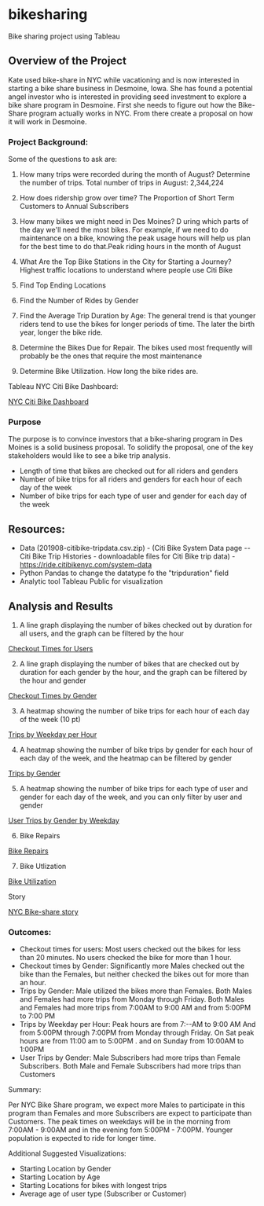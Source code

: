# bikesharing
Bike sharing project using Tableau

## Overview of the Project

Kate used bike-share in NYC while vacationing and is now interested in starting a bike share business in Desmoine, Iowa. She has found a potential angel investor who is interested in providing seed investment to explore a bike share program in Desmoine.
First she needs to figure out how the Bike-Share program actually works in NYC. From there create a proposal on how it will work in Desmoine.


### Project Background:

Some of the questions to ask are:
1. How many trips were recorded during the month of August? Determine the number of trips.
	Total number of trips in August: 2,344,224
2. How does ridership grow over time? The Proportion of Short Term Customers to Annual Subscribers
	
3. How many bikes we might need in Des Moines? D uring which parts of the day we'll need the most bikes. For example, if we need to do maintenance on a bike, knowing the peak usage hours will help us plan for the best time to do that.Peak riding hours in the month of August 
	
4. What Are the Top Bike Stations in the City for Starting a Journey? Highest traffic locations to understand where people use Citi Bike
5. Find Top Ending Locations
6. Find the Number of Rides by Gender
7. Find the Average Trip Duration by Age: The general trend is that younger riders tend to use the bikes for longer periods of time. 
   The later the birth year, longer the bike ride.
8. Determine the Bikes Due for Repair. The bikes used most frequently will probably be the ones that require the most maintenance
9. Determine Bike Utilization. How long the bike rides are.

Tableau NYC Citi Bike Dashboard:

[NYC Citi Bike Dashboard](https://public.tableau.com/app/profile/falguni.mittal/viz/NYCCitiBikeDashboard_16423750428630/NYCCitiBikeDashboard)

### Purpose

The purpose is to convince investors that a bike-sharing program in Des Moines is a solid business proposal. To solidify the proposal, one of the key stakeholders would like to see a bike trip analysis.

- Length of time that bikes are checked out for all riders and genders
- Number of bike trips for all riders and genders for each hour of each day of the week
- Number of bike trips for each type of user and gender for each day of the week

## Resources:

- Data (201908-citibike-tripdata.csv.zip) - (Citi Bike System Data page -- Citi Bike Trip Histories - downloadable files for Citi Bike trip data) - https://ride.citibikenyc.com/system-data
- Python Pandas to change the datatype fo the "tripduration" field
- Analytic tool Tableau Public for visualization


## Analysis and Results

1. A line graph displaying the number of bikes checked out by duration for all users, and the graph can be filtered by the hour 

[Checkout Times for Users](https://public.tableau.com/app/profile/falguni.mittal/viz/CheckoutTimesforUsers_16422946254300/CheckoutTimesforUsers)

2. A line graph displaying the number of bikes that are checked out by duration for each gender by the hour, and the graph can be filtered by the hour and gender 

[Checkout Times by Gender](https://public.tableau.com/app/profile/falguni.mittal/viz/CheckoutTimesbyGender_16422944910530/CheckoutTimesbyGender)

3. A heatmap showing the number of bike trips for each hour of each day of the week (10 pt)

[Trips by Weekday per Hour](https://public.tableau.com/app/profile/falguni.mittal/viz/TripsbyWeekdayperHour_16423528667100/TripsbyWeekdayperHour)

4. A heatmap showing the number of bike trips by gender for each hour of each day of the week, and the heatmap can be filtered by gender 

[Trips by Gender](https://public.tableau.com/app/profile/falguni.mittal/viz/TripsbyGenderWeekdayperHour_16423543703520/TripsbyGenderWeekdayperHour)

5. A heatmap showing the number of bike trips for each type of user and gender for each day of the week, and you can only filter by user and gender 

[User Trips by Gender by Weekday](https://public.tableau.com/app/profile/falguni.mittal/viz/UserTripsbyGenderbyWeekday_16423541450530/UserTripsbyGenderbyWeekday)

6. Bike Repairs

[Bike Repairs](https://public.tableau.com/app/profile/falguni.mittal/viz/BikeRepairs_16423652398710/BikeRepairs?publish=yes)

7. Bike Utlization

[Bike Utilization](https://public.tableau.com/app/profile/falguni.mittal/viz/BikeUtilization_16423652898150/BikeUtiization)

Story

[NYC Bike-share story](https://public.tableau.com/app/profile/falguni.mittal/viz/NYCBike-sharestory/NYCBike-sharestory?publish=yes)


### Outcomes:
- Checkout times for users: Most users checked out the bikes for less than 20 minutes.  No users checked the bike for more than 1 hour.
- Checkout times by Gender: Significantly more Males checked out the bike than the Females, but neither checked the bikes out for more than an hour.
- Trips by Gender: Male utilized the bikes more than Females. Both Males and Females had more trips from Monday through Friday.  Both Males and Females had more trips from 7:00AM to 9:00 AM and from 5:00PM to 7:00 PM
- Trips by Weekday per Hour: Peak hours are from 7:--AM to 9:00 AM  And from 5:00PM through 7:00PM from Monday through Friday. On Sat peak hours are from 11:00 am to 5:00PM .  and on Sunday from 10:00AM to 1:00PM
- User Trips by Gender: Male Subscribers had more trips than Female Subscribers. Both Male and Female Subscribers had more trips than Customers

Summary:

Per NYC Bike Share program, we expect more Males to participate in this program than Females and more Subscribers are expect to participate than Customers. The peak times on weekdays will be in the morning from 7:00AM - 9:00AM and in the evening fom 5:00PM - 7:00PM. Younger population is expected to ride for longer time.

Additional Suggested Visualizations:
- Starting Location by Gender
- Starting Location by Age
- Starting Locations for bikes with longest trips
- Average age of user type (Subscriber or Customer) 
